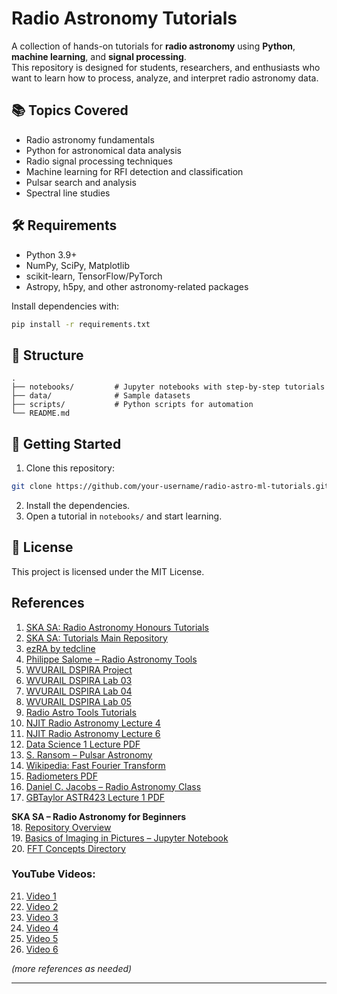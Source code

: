 # Radio Astronomy Tutorials

A collection of hands-on tutorials for **radio astronomy** using **Python**, **machine learning**, and **signal processing**.  
This repository is designed for students, researchers, and enthusiasts who want to learn how to process, analyze, and interpret radio astronomy data.

## 📚 Topics Covered

- Radio astronomy fundamentals
- Python for astronomical data analysis
- Radio signal processing techniques
- Machine learning for RFI detection and classification
- Pulsar search and analysis
- Spectral line studies

## 🛠 Requirements

- Python 3.9+
- NumPy, SciPy, Matplotlib
- scikit-learn, TensorFlow/PyTorch
- Astropy, h5py, and other astronomy-related packages

Install dependencies with:

```bash
pip install -r requirements.txt
```

## 📂 Structure

```
.
├── notebooks/         # Jupyter notebooks with step-by-step tutorials
├── data/              # Sample datasets
├── scripts/           # Python scripts for automation
└── README.md
```

## 🚀 Getting Started

1. Clone this repository:

```bash
git clone https://github.com/your-username/radio-astro-ml-tutorials.git
```

2. Install the dependencies.
3. Open a tutorial in `notebooks/` and start learning.

## 📜 License

This project is licensed under the MIT License.



## References

1. [SKA SA: Radio Astronomy Honours Tutorials](https://github.com/ska-sa/tutorials/tree/master/2_Radio_Astronomy_Honours)  
2. [SKA SA: Tutorials Main Repository](https://github.com/ska-sa/tutorials/tree/master)  
3. [ezRA by tedcline](https://github.com/tedcline/ezRA)  
4. [Philippe Salome – Radio Astronomy Tools](https://github.com/PhilippeSalome/radio-astro)  
5. [WVURAIL DSPIRA Project](https://github.com/WVURAIL/dspira)  
6. [WVURAIL DSPIRA Lab 03](https://github.com/WVURAIL/dspira/tree/master/labs/03)  
7. [WVURAIL DSPIRA Lab 04](https://github.com/WVURAIL/dspira/tree/master/labs/04)  
8. [WVURAIL DSPIRA Lab 05](https://github.com/WVURAIL/dspira/tree/master/labs/05)  
9. [Radio Astro Tools Tutorials](https://radio-astro-tools.github.io/tutorials/)  
10. [NJIT Radio Astronomy Lecture 4](https://web.njit.edu/~gary/728/Lecture4.html)  
11. [NJIT Radio Astronomy Lecture 6](https://web.njit.edu/~gary/728/Lecture6.html)  
12. [Data Science 1 Lecture PDF](https://agiseti.com/assets/files/DataScience1Lecture.pdf)  
13. [S. Ransom – Pulsar Astronomy](https://www.cv.nrao.edu/~sransom/web/A1.html)  
14. [Wikipedia: Fast Fourier Transform](https://en.wikipedia.org/wiki/Fast_Fourier_transform)  
15. [Radiometers PDF](https://home.ifa.hawaii.edu/users/jpw/classes/radio/lectures/radiometers.pdf)  
16. [Daniel C. Jacobs – Radio Astronomy Class](https://danielcjacobs.com/teaching-students/raclass/)  
17. [GBTaylor ASTR423 Lecture 1 PDF](https://leo.phys.unm.edu/~gbtaylor/astr423/lectures/01_intro-part1.pdf)  

**SKA SA – Radio Astronomy for Beginners**  
18. [Repository Overview](https://github.com/ska-sa/radio-astronomy-for-beginners)  
19. [Basics of Imaging in Pictures – Jupyter Notebook](https://github.com/ska-sa/radio-astronomy-for-beginners/blob/master/BasicsOfInterferometry/Basics_of_Imaging_in_Pictures.ipynb)  
20. [FFT Concepts Directory](https://github.com/ska-sa/radio-astronomy-for-beginners/tree/master/FFTconcepts)  

### YouTube Videos:
21. [Video 1](https://www.youtube.com/watch?v=QHXHu13p158)  
22. [Video 2](https://www.youtube.com/watch?v=uCPazA_-rmg)  
23. [Video 3](https://www.youtube.com/watch?v=Jm8MKZ39I8I)  
24. [Video 4](https://www.youtube.com/watch?v=G6AvRY-QyFE)  
25. [Video 5](https://www.youtube.com/watch?v=E7DeaDzWgjI)  
26. [Video 6](https://www.youtube.com/watch?v=Q7qGlYNDxmo)

*(more references as needed)*



---
